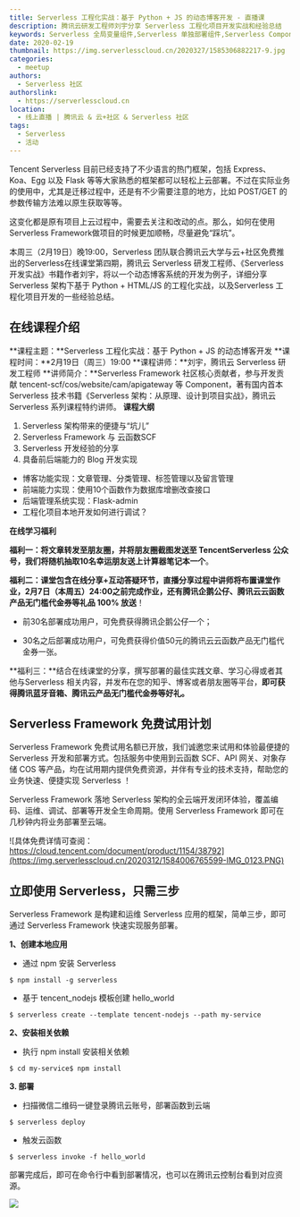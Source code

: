```yaml
---
title: Serverless 工程化实战：基于 Python + JS 的动态博客开发 - 直播课
description: 腾讯云研发工程师刘宇分享 Serverless 工程化项目开发实战和经验总结
keywords: Serverless 全局变量组件,Serverless 单独部署组件,Serverless Component
date: 2020-02-19
thumbnail: https://img.serverlesscloud.cn/2020327/1585306882217-9.jpg
categories:
  - meetup
authors:
  - Serverless 社区
authorslink:
  - https://serverlesscloud.cn
location: 
  - 线上直播 | 腾讯云 & 云+社区 & Serverless 社区
tags:
  - Serverless
  - 活动  
---
```


Tencent Serverless 目前已经支持了不少语言的热门框架，包括 Express、 Koa、Egg 以及 Flask 等等大家熟悉的框架都可以轻松上云部署。不过在实际业务的使用中，尤其是迁移过程中，还是有不少需要注意的地方，比如 POST/GET 的参数传输方法难以原生获取等等。

这变化都是原有项目上云过程中，需要去关注和改动的点。那么，如何在使用Serverless Framework做项目的时候更加顺畅，尽量避免“踩坑”。

本周三（2月19日）晚19:00，Serverless 团队联合腾讯云大学与云+社区免费推出的Serverless在线课堂第四期，腾讯云 Serverless 研发工程师、《Serverless开发实战》书籍作者刘宇，将以一个动态博客系统的开发为例子，详细分享 Serverless 架构下基于 Python + HTML/JS 的工程化实战，以及Serverless 工程化项目开发的一些经验总结。

## 在线课程介绍

**课程主题：**Serverless 工程化实战：基于 Python + JS 的动态博客开发
**课程时间：**2月19日（周三）19:00
**课程讲师：**刘宇，腾讯云 Serverless 研发工程师
**讲师简介：**Serverless Framework 社区核心贡献者，参与开发贡献 tencent-scf/cos/website/cam/apigateway 等 Component，著有国内首本 Serverless 技术书籍《Serverless 架构：从原理、设计到项目实战》，腾讯云 Serverless 系列课程特约讲师。
**课程大纲**

1.  Serverless 架构带来的便捷与“坑儿”
2.  Serverless Framework 与 云函数SCF
3.  Serverless 开发经验的分享
4.  具备前后端能力的 Blog 开发实现
  - 博客功能实现：文章管理、分类管理、标签管理以及留言管理
  - 前端能力实现：使用10个函数作为数据库增删改查接口
  - 后端管理系统实现：Flask-admin
  - 工程化项目本地开发如何进行调试？

**在线学习福利**

**福利一：**将文章转发至朋友圈，并将朋友圈截图发送至 TencentServerless 公众号，我们将随机**抽取10名幸运朋友送上计算器笔记本一个**。

**福利二：**课堂包含在线分享+互动答疑环节，直播分享过程中讲师将布置课堂作业，2月7日（本周五）24:00之前完成作业，还有**腾讯企鹅公仔、腾讯云云函数产品无门槛代金券等礼品 100\% 放送**！

- 前30名部署成功用户，可免费获得腾讯企鹅公仔一个；

- 30名之后部署成功用户，可免费获得价值50元的腾讯云云函数产品无门槛代金券一张。

**福利三：**结合在线课堂的分享，撰写部署的最佳实践文章、学习心得或者其他与Serverless 相关内容，并发布在您的知乎、博客或者朋友圈等平台，**即可获得腾讯蓝牙音箱、腾讯云产品无门槛代金券等好礼。**  

## Serverless Framework 免费试用计划

Serverless Framework 免费试用名额已开放，我们诚邀您来试用和体验最便捷的 Serverless 开发和部署方式。包括服务中使用到云函数 SCF、API 网关、对象存储 COS 等产品，均在试用期内提供免费资源，并伴有专业的技术支持，帮助您的业务快速、便捷实现 Serverless ！

Serverless Framework 落地 Serverless 架构的全云端开发闭环体验，覆盖编码、运维、调试、部署等开发全生命周期。使用 Serverless Framework 即可在几秒钟内将业务部署至云端。

![具体免费详情可查阅：https://cloud.tencent.com/document/product/1154/38792](https://img.serverlesscloud.cn/2020312/1584006765599-IMG_0123.PNG)


## 立即使用 Serverless，只需三步

Serverless Framework 是构建和运维 Serverless 应用的框架，简单三步，即可通过 Serverless Framework 快速实现服务部署。

**1、创建本地应用**

- 通过 npm 安装 Serverless

```
$ npm install -g serverless
```

- 基于 tencent_nodejs 模板创建 hello_world

```
$ serverless create --template tencent-nodejs --path my-service
```

**2、安装相关依赖**

- 执行 npm install 安装相关依赖

```
$ cd my-service$ npm install
```

**3. 部署**

- 扫描微信二维码一键登录腾讯云账号，部署函数到云端

```
$ serverless deploy
```

- 触发云函数

```
$ serverless invoke -f hello_world
```

部署完成后，即可在命令行中看到部署情况，也可以在腾讯云控制台看到对应资源。

![](https://img.serverlesscloud.cn/2020312/1584006765436-IMG_0123.PNG)